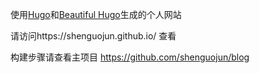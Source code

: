 使用[Hugo](https://gohugo.io/)和[Beautiful Hugo](https://themes.gohugo.io/beautifulhugo/)生成的个人网站 

请访问https://shenguojun.github.io/ 查看 

构建步骤请查看主项目 https://github.com/shenguojun/blog 

